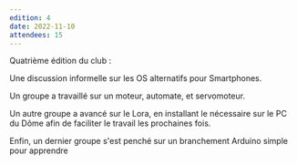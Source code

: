 ```yaml
---
edition: 4
date: 2022-11-10
attendees: 15
---
```


Quatrième édition du club :

Une discussion informelle sur les OS alternatifs pour Smartphones.

Un groupe a travaillé sur un moteur, automate, et servomoteur.

Un autre groupe a avancé sur le Lora, en installant le nécessaire sur le PC du Dôme afin de faciliter le travail les prochaines fois.

Enfin, un dernier groupe s'est penché sur un branchement Arduino simple pour apprendre

